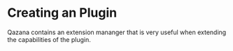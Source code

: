 # Creating an Plugin

Qazana contains an extension mananger that is very useful when extending the capabilities of the plugin.
